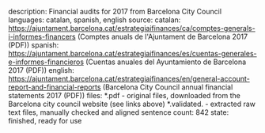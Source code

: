 description: Financial audits for 2017 from Barcelona City Council
languages: catalan, spanish, english
source:
    catalan: https://ajuntament.barcelona.cat/estrategiaifinances/ca/comptes-generals-i-informes-financers (Comptes anuals de l'Ajuntament de Barcelona 2017 (PDF))
    spanish: https://ajuntament.barcelona.cat/estrategiaifinances/es/cuentas-generales-e-informes-financieros (Cuentas anuales del Ayuntamiento de Barcelona 2017 (PDF))
    english: https://ajuntament.barcelona.cat/estrategiaifinances/en/general-account-report-and-financial-reports (Barcelona City Council annual financial statements 2017 (PDF))
files:
    *.pdf - original files, downloaded from the Barcelona city council website (see links above)
    *.validated. - extracted raw text files, manually checked and aligned
sentence count: 842
state: finished, ready for use
